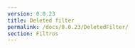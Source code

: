 ```yaml
---
version: 0.0.23
title: Deleted filter
permalink: /docs/0.0.23/DeletedFilter/
section: Filtros
---
```

